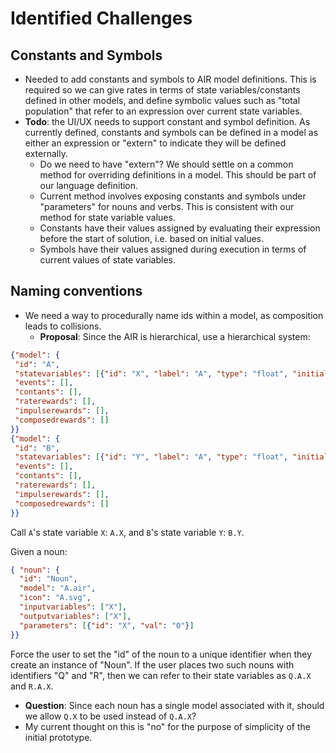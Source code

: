 # Identified Challenges

## Constants and Symbols
* Needed to add constants and symbols to AIR model definitions.  This is required so we can give rates in terms of state variables/constants defined in other models, and define symbolic values such as "total population" that refer to an expression over current state variables.
* **Todo**: the UI/UX needs to support constant and symbol definition.  As currently defined, constants and symbols can be defined in a model as either an expression or "extern" to indicate they will be defined externally.
  * Do we need to have "extern"?  We should settle on a common method for overriding definitions in a model.  This should be part of our language definition.
  * Current method involves exposing constants and symbols under "parameters" for nouns and verbs.  This is consistent with our method for state variable values.
  * Constants have their values assigned by evaluating their expression before the start of solution, i.e. based on initial values.
  * Symbols have their values assigned during execution in terms of current values of state variables.

## Naming conventions
* We need a way to procedurally name ids within a model, as composition leads to collisions.
  * **Proposal**: Since the AIR is hierarchical, use a hierarchical system:

```json
{"model": {
 "id": "A",
 "statevariables": [{"id": "X", "label": "A", "type": "float", "initial_value": "0"}],
 "events": [],
 "contants": [],
 "raterewards": [],
 "impulserewards": [],
 "composedrewards": []
}}
{"model": {
 "id": "B",
 "statevariables": [{"id": "Y", "label": "A", "type": "float", "initial_value": "0"}],
 "events": [],
 "contants": [],
 "raterewards": [],
 "impulserewards": [],
 "composedrewards": []
}}
```

Call `A`'s state variable `X`: `A.X`, and `B`'s state variable `Y`: `B.Y`.

Given a noun:

```json
{ "noun": {
  "id": "Noun",
  "model": "A.air",
  "icon": "A.svg",
  "inputvariables": ["X"],
  "outputvariables": ["X"],
  "parameters": [{"id": "X", "val": "0"}]
}}
```

Force the user to set the "id" of the noun to a unique identifier when they create an instance of "Noun".  If the user places two such nouns with identifiers "Q" and "R", then we can refer to their state variables as `Q.A.X` and `R.A.X`.

* **Question**: Since each noun has a single model associated with it, should we allow `Q.X` to be used instead of `Q.A.X`?
* My current thought on this is "no" for the purpose of simplicity of the initial prototype.

